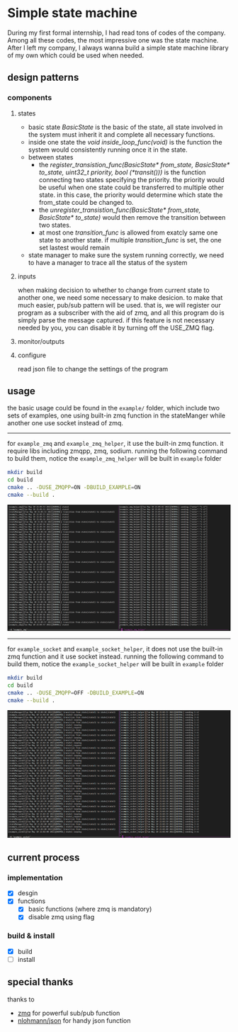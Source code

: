 # Simple state machine

During my first formal internship, I had read tons of codes of the company. Among all these codes, the most impressive one was the state machine. After I left my company, I always wanna build a simple state machine library of my own which could be used when needed.

## design patterns

### components

1. states
    <!-- the build blocks of the program -->
    - basic state
        *BasicState* is the basic of the state, all state involved in the system must inherit it and complete all necessary functions.
    - inside one state
        the *void inside_loop_func(void)* is the function the system would consistently running once it in the state.
    - between states
        - the *register_transistion_func(BasicState\* from_state, BasicState\* to_state, uint32_t priority, bool (\*transit()))* is the function connecting two states specifying the priority. the priority would be useful when one state could be transferred to multiple other state. in this case, the priority would determine which state the from_state could be changed to.
        - the *unregister_transistion_func(BasicState\* from_state, BasicState\* to_state)* would then remove the transition between two states.
        - at most one *transition_func* is allowed from exatcly same one state to another state. if multiple *transition_func* is set, the one set lastest would remain
    - state manager
        to make sure the system running correctly, we need to have a manager to trace all the status of the system

2. inputs
    <!-- how system detect the input to change its state -->
    when making decision to whether to change from current state to another one, we need some necessary to make desicion. to make that much easier, pub/sub pattern will be used. that is, we will register our program as a subscriber with the aid of zmq, and all this program do is simply parse the message captured. if this feature is not necessary needed by you, you can disable it by turning off the USE_ZMQ flag.

3. monitor/outputs
    <!--  how others outside the system could find the state of the current system -->

4. configure
    <!--  how the program could start up with required settings -->
    read json file to change the settings of the program

## usage

the basic usage could be found in the `example/` folder, which include two sets of examples, one using built-in zmq function in the stateManger while another one use socket instead of zmq.

---

for `example_zmq` and `example_zmq_helper`, it use the built-in zmq function. it require libs including zmqpp, zmq, sodium.
running the following command to build them, notice the `example_zmq_helper` will be built in `example` folder
```bash
mkdir build
cd build
cmake .. -DUSE_ZMQPP=ON -DBUILD_EXAMPLE=ON
cmake --build .
```
![example_zmq result](Assets/imgs/example_zmq.png)

---

for `example_socket` and `example_socket_helper`, it does not use the built-in zmq function and it use socket instead.
running the following command to build them, notice the `example_socket_helper` will be built in `example` folder
```bash
mkdir build
cd build
cmake .. -DUSE_ZMQPP=OFF -DBUILD_EXAMPLE=ON
cmake --build .
```
![example_socket result](Assets/img/../imgs/example_socket.png)

## current process

### implementation
- [x] desgin
- [x] functions
  - [x] basic functions (where zmq is mandatory)
  - [x] disable zmq using flag

### build & install
- [x] build
- [ ] install

## special thanks

thanks to 
  - [zmq](https://zeromq.org/) for powerful sub/pub function
  - [nlohmann/json](https://github.com/nlohmann/json) for handy json function